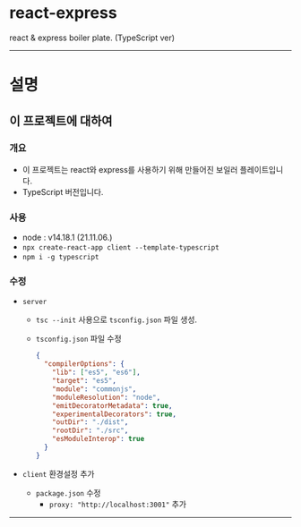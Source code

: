 # react-express

react & express boiler plate. (TypeScript ver)

---

# 설명

## 이 프로젝트에 대하여

### 개요

- 이 프로젝트는 react와 express를 사용하기 위해 만들어진 보일러 플레이트입니다.
- TypeScript 버전입니다.

### 사용

- node : v14.18.1 (21.11.06.)
- `npx create-react-app client --template-typescript`
- `npm i -g typescript`

### 수정

- `server`

  - `tsc --init` 사용으로 `tsconfig.json` 파일 생성.
  - `tsconfig.json` 파일 수정

    ```json
    {
      "compilerOptions": {
        "lib": ["es5", "es6"],
        "target": "es5",
        "module": "commonjs",
        "moduleResolution": "node",
        "emitDecoratorMetadata": true,
        "experimentalDecorators": true,
        "outDir": "./dist",
        "rootDir": "./src",
        "esModuleInterop": true
      }
    }
    ```

- `client` 환경설정 추가
  - `package.json` 수정
    - `proxy: "http://localhost:3001"` 추가

---
